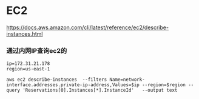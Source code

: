# EC2

https://docs.aws.amazon.com/cli/latest/reference/ec2/describe-instances.html

### 通过内网IP查询ec2的
```
ip=172.31.21.178
region=us-east-1
```

```
aws ec2 describe-instances  --filters Name=network-interface.addresses.private-ip-address,Values=$ip --region=$region --query 'Reservations[0].Instances[*].InstanceId'   --output text
```
